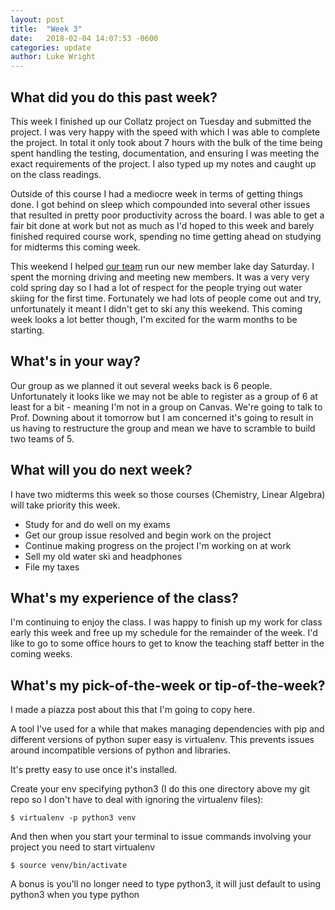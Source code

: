 ```yaml
---
layout: post
title:  "Week 3"
date:   2018-02-04 14:07:53 -0600
categories: update
author: Luke Wright
---
```

## What did you do this past week?

This week I finished up our Collatz project on Tuesday and submitted the project. I was very happy with the speed with which I was able to complete the project. In total it only took about 7 hours with the bulk of the time being spent handling the testing, documentation, and ensuring I was meeting the exact requirements of the project. I also typed up my notes and caught up on the class readings.  

Outside of this course I had a mediocre week in terms of getting things done. I got behind on sleep which compounded into several other issues that resulted in pretty poor productivity across the board. I was able to get a fair bit done at work but not as much as I'd hoped to this week and barely finished required course work, spending no time getting ahead on studying for midterms this coming week.

This weekend I helped [our team](http://texaswaterski.org) run our new member lake day Saturday. I spent the morning driving and meeting new members. It was a very very cold spring day so I had a lot of respect for the people trying out water skiing for the first time. Fortunately we had lots of people come out and try, unfortunately it meant I didn't get to ski any this weekend. This coming week looks a lot better though, I'm excited for the warm months to be starting.

## What's in your way?

Our group as we planned it out several weeks back is 6 people. Unfortunately it looks like we may not be able to register as a group of 6 at least for a bit - meaning I'm not in a group on Canvas. We're going to talk to Prof. Downing about it tomorrow but I am concerned it's going to result in us having to restructure the group and mean we have to scramble to build two teams of 5.

## What will you do next week?

I have two midterms this week so those courses (Chemistry, Linear Algebra) will take priority this week.

* Study for and do well on my exams
* Get our group issue resolved and begin work on the project
* Continue making progress on the project I'm working on at work
* Sell my old water ski and headphones
* File my taxes

## What's my experience of the class?

I'm continuing to enjoy the class. I was happy to finish up my work for class early this week and free up my schedule for the remainder of the week. I'd like to go to some office hours to get to know the teaching staff better in the coming weeks.

## What's my pick-of-the-week or tip-of-the-week?

I made a piazza post about this that I'm going to copy here.

A tool I've used for a while that makes managing dependencies with pip and different versions of python super easy is virtualenv. This prevents issues around incompatible versions of python and libraries.

It's pretty easy to use once it's installed.

Create your env specifying python3 (I do this one directory above my git repo so I don't have to deal with ignoring the virtualenv files):

```
$ virtualenv -p python3 venv
```

And then when you start your terminal to issue commands involving your project you need to start virtualenv

```
$ source venv/bin/activate
```

A bonus is you'll no longer need to type python3, it will just default to using python3 when you type python
